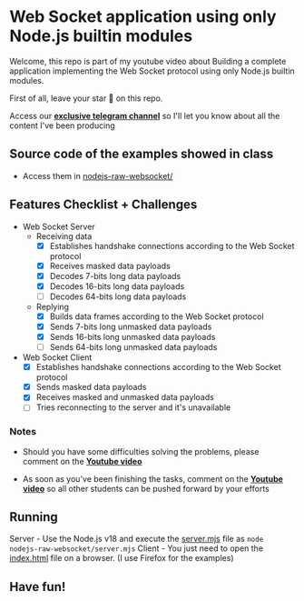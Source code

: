 # Web Socket application using only Node.js builtin modules

Welcome, this repo is part of my youtube video about Building a complete application implementing the Web Socket protocol using only Node.js builtin modules. 

First of all, leave your star 🌟 on this repo.

Access our [**exclusive telegram channel**](https://bit.ly/ErickWendelContentHub) so I'll let you know about all the content I've been producing 

## Source code of the examples showed in class
- Access them in [nodejs-raw-websocket/](./nodejs-raw-websocket/)
## Features Checklist + Challenges

- Web Socket Server
    - Receiving data
      - [x] Establishes handshake connections according to the Web Socket protocol
      - [x] Receives masked data payloads
      - [x] Decodes 7-bits long data payloads 
      - [x] Decodes 16-bits long data payloads 
      - [ ] Decodes 64-bits long data payloads 
    - Replying
      - [x] Builds data frames according to the Web Socket protocol
      - [x] Sends 7-bits long unmasked data payloads
      - [x] Sends 16-bits long unmasked data payloads
      - [ ] Sends 64-bits long unmasked data payloads

- Web Socket Client
  - [x] Establishes handshake connections according to the Web Socket protocol
  - [x] Sends masked data payloads
  - [x] Receives masked and unmasked data payloads
  - [ ] Tries reconnecting to the server and it's unavailable

### Notes
- Should you have some difficulties solving the problems, please comment on the [**Youtube video**]()

- As soon as you've been finishing the tasks, comment on the  [**Youtube video**]() so all other students can be pushed forward by your efforts

## Running

Server - Use the Node.js v18 and execute the [server.mjs](./nodejs-raw-websocket/server.mjs) file as `node nodejs-raw-websocket/server.mjs`
Client - You just need to open the [index.html](./nodejs-raw-websocket/index.html) file on a browser. (I use Firefox for the examples) 

## Have fun!
